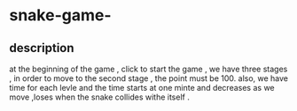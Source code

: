 # snake-game-

## description

at the beginning of the game , click to start the game , we have three stages , in order to move to the second stage , the point must be 100. also, we have time for each levle and the time starts at one minte and decreases as we move ,loses when the snake collides withe itself .
